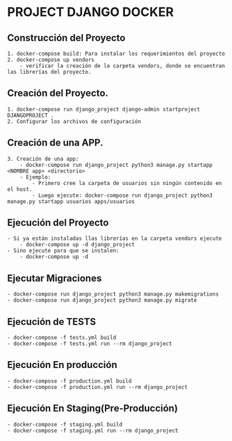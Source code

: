# **PROJECT DJANGO DOCKER**

## Construcción del Proyecto
    1. docker-compose build: Para instalar los requerimientos del proyecto
    2. docker-compose up vendors
        - verificar la creación de la carpeta vendors, donde se encuentran las librerías del proyecto.

## Creación del Proyecto.
    1. docker-compose run django_project django-admin startproject DJANGOPROJECT .
    2. Configurar los archivos de configuración

## Creación de una APP.
    3. Creación de una app:
        - docker-compose run django_project python3 manage.py startapp <NOMBRE app> <directorio>
        - Ejemplo:
            - Primero cree la carpeta de usuarios sin ningún contenido en el host.
            - Luego ejecute: docker-compose run django_project python3 manage.py startapp usuarios apps/usuarios

## Ejecución del Proyecto
    - Si ya están instaladas llas librerías en la carpeta vendors ejecute
        - docker-compose up -d django_project
    - Sino ejecute para que se instalen:
        - docker-compose up -d

## Ejecutar Migraciones
    - docker-compose run django_project python3 manage.py makemigrations
    - docker-compose run django_project python3 manage.py migrate

## Ejecución de TESTS
    - docker-compose -f tests.yml build
    - docker-compose -f tests.yml run --rm django_project

## Ejecución En producción
    - docker-compose -f production.yml build
    - docker-compose -f production.yml run --rm django_project

## Ejecución En Staging(Pre-Producción)
    - docker-compose -f staging.yml build
    - docker-compose -f staging.yml run --rm django_project
